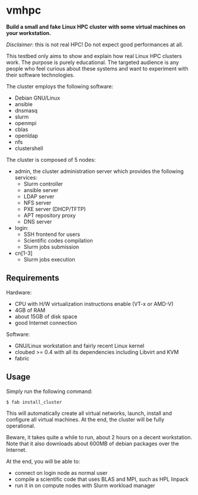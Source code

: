 vmhpc
=====

**Build a small and fake Linux HPC cluster with some virtual machines on your
workstation.**

*Disclaimer:* this is not real HPC! Do not expect good performances at all.

This testbed only aims to show and explain how real Linux HPC clusters work.
The purpose is purely educational. The targeted audience is any people who feel
curious about these systems and want to experiment with their software
technologies.

The cluster employs the following software:

- Debian GNU/Linux
- ansible
- dnsmasq
- slurm
- openmpi
- cblas
- openldap
- nfs
- clustershell

The cluster is composed of 5 nodes:

- admin, the cluster administration server which provides the following
  services:
  - Slurm controller
  - ansible server
  - LDAP server
  - NFS server
  - PXE server (DHCP/TFTP)
  - APT repository proxy
  - DNS server
- login:
  - SSH frontend for users
  - Scientific codes compilation
  - Slurm jobs submission
- cn[1-3]
  - Slurm jobs execution

Requirements
------------

Hardware:

- CPU with H/W virtualization instructions enable (VT-x or AMD-V)
- 4GB of RAM
- about 15GB of disk space
- good Internet connection

Software:

- GNU/Linux workstation and fairly recent Linux kernel
- cloubed >= 0.4 with all its dependencies including Libvirt and KVM
- fabric

Usage
-----

Simply run the following command:

```
$ fab install_cluster
```

This will automatically create all virtual networks, launch, install and
configure all virtual machines. At the end, the cluster will be fully
operational.


Beware, it takes quite a while to run, about 2 hours on a decent workstation.
Note that it also downloads about 600MB of debian packages over the Internet.

At the end, you will be able to:

- connect on login node as normal user
- compile a scientific code that uses BLAS and MPI, such as HPL linpack
- run it in on compute nodes with Slurm workload manager

